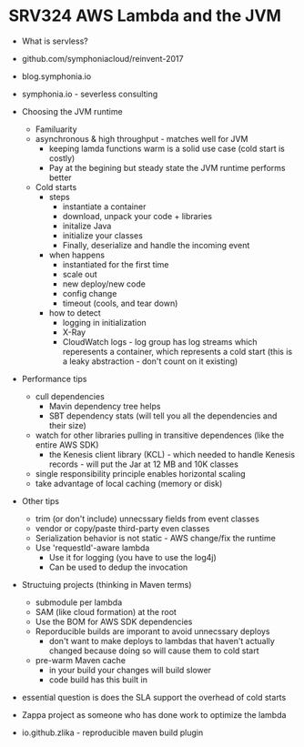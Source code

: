 # SRV324 AWS Lambda and the JVM

* What is servless?
* github.com/symphoniacloud/reinvent-2017
* blog.symphonia.io
* symphonia.io - severless consulting

* Choosing the JVM runtime
  * Familuarity
  * asynchronous & high throughput - matches well for JVM
    * keeping lamda functions warm is a solid use case (cold start is costly)
    * Pay at the begining but steady state the JVM runtime performs better
  * Cold starts
    * steps
      * instantiate a container
      * download, unpack your code + libraries
      * initalize Java
      * initialize your classes
      * Finally, deserialize and handle the incoming event
    * when happens
      * instantiated for the first time
      * scale out
      * new deploy/new code
      * config change
      * timeout (cools, and tear down)
    * how to detect
      * logging in initialization
      * X-Ray
      * CloudWatch logs - log group has log streams which reperesents a container, which represents a cold start (this is a leaky abstraction - don't count on it existing)
* Performance tips
  * cull dependencies
    * Mavin dependency tree helps
    * SBT dependency stats (will tell you all the dependencies and their size)
  * watch for other libraries pulling in transitive dependences (like the entire AWS SDK)
    * the Kenesis client library (KCL) - which needed to handle Kenesis records - will put the Jar at 12 MB and 10K classes
  * single responsibility principle enables horizontal scaling
  * take advantage of local caching (memory or disk)
* Other tips
  * trim (or don't include) unnecssary fields from event classes
  * vendor or copy/paste third-party even classes
  * Serialization behavior is not static - AWS change/fix the runtime
  * Use 'requestId'-aware lambda
    * Use it for logging (you have to use the log4j)
    * Can be used to dedup the invocation
* Structuing projects (thinking in Maven terms)
  * submodule per lambda
  * SAM (like cloud formation) at the root
  * Use the BOM for AWS SDK dependencies
  * Reporducible builds are imporant to avoid unnecssary deploys
    * don't want to make deploys to lambdas that haven't actually changed because doing so will cause them to cold start
  * pre-warm Maven cache
    * in your build your changes will build slower
    * code build has this built in
* essential question is does the SLA support the overhead of cold starts
* Zappa project as someone who has done work to optimize the lambda 
* io.github.zlika - reproducible maven build plugin

